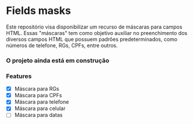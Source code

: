 # Fields masks
Este repositório visa disponibilizar um recurso de máscaras para campos
HTML. Essas "máscaras" tem como objetivo auxiliar no preenchimento dos
diversos campos HTML que possuem padrões predeterminados, como números
de telefone, RGs, CPFs, entre outros.

### O projeto ainda está em construção

### Features
- [x] Máscara para RGs
- [x] Máscara para CPFs
- [x] Máscara para telefone
- [x] Máscara para celular
- [ ] Máscara para datas
